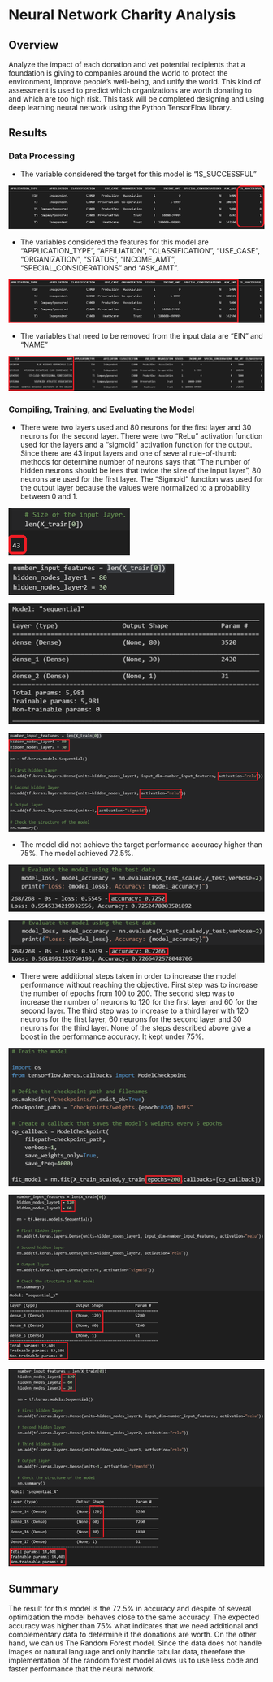 # Neural Network Charity Analysis

## Overview
Analyze the impact of each donation and vet potential recipients that a foundation is giving to companies around the world to protect the environment, improve people’s well-being, and unify the world. This kind of assessment is used to predict which organizations are worth donating to and which are too high risk. This task will be completed designing and using deep learning neural network using the Python TensorFlow library.

## Results  
### Data Processing
- The variable considered the target for this model is “IS_SUCCESSFUL” 

![Pic1](Resources/target.png)

- The variables considered the features for this model are “APPLICATION_TYPE”, “AFFILIATION”, “CLASSIFICATION”, “USE_CASE”, “ORGANIZATION”, “STATUS”, “INCOME_AMT”, “SPECIAL_CONSIDERATIONS” and “ASK_AMT”.

![Pic2](Resources/features.png)

- The variables that need to be removed from the input data are “EIN” and “NAME”

![Pic3](Resources/remove.png)

### Compiling, Training, and Evaluating the Model 
- There were two layers used and 80 neurons for the first layer and 30 neurons for the second layer.  There were two “ReLu” activation function used for the layers and a “sigmoid” activation function for the output. Since there are 43 input layers and one of several rule-of-thumb methods for determine number of neurons says that “The number of hidden neurons should be lees that twice the size of the input layer”, 80 neurons are used for the first layer.  The “Sigmoid” function was used for the output layer because the values were normalized to a probability between 0 and 1. 

![Pic4](Resources/size_input_layer.png)

![Pic4.1](Resources/layers.png)

![Pic5](Resources/model.png)

![Pic9](Resources/model2.png)


- The model did not achieve the target performance accuracy higher than 75%. The model achieved 72.5%.

![Pic6](Resources/accuracy_1.png)

![Pic7](Resources/accuracy_2.png)

- There were additional steps taken in order to increase the model performance without reaching the objective. First step was to increase the number of epochs from 100 to 200. The second step was to increase the number of neurons to 120 for the first layer and 60 for the second layer. The third step was to increase to a third layer with 120 neurons for the first layer, 60 neurons for the second layer and 30 neurons for the third layer.  None of the steps described above give a boost in the performance accuracy. It kept under 75%.

![Pic8](Resources/epoch200.png)



![Pic10](Resources/model3.png)

![Pic11](Resources/model4.png)


## Summary
The result for this model is the 72.5% in accuracy and despite of several optimization the model behaves close to the same accuracy. The expected accuracy was higher than 75% what indicates that we need additional and complementary data to determine if the donations are worth. 
On the other hand, we can us The Random Forest model.  Since the data does not handle images or natural language and only handle tabular data, therefore the implementation of the random forest model allows us to use less code and faster performance that the neural network.  
